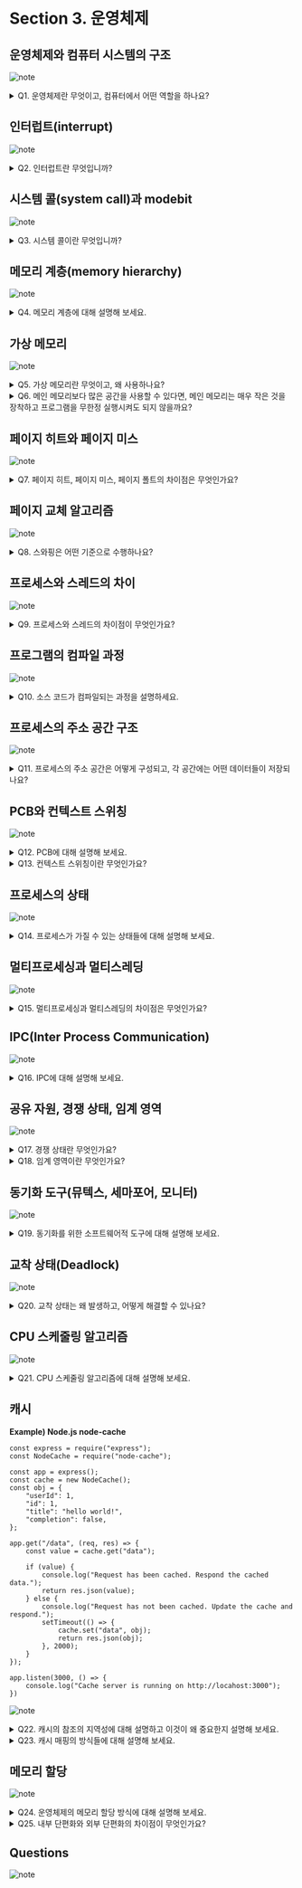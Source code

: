 # Section 3. 운영체제

## 운영체제와 컴퓨터 시스템의 구조

![note](notes/section3/OS_ComputerSystem_Structure.jpg)

<details>
<summary>Q1. 운영체제란 무엇이고, 컴퓨터에서 어떤 역할을 하나요?</summary>

운영체제는 하드웨어부터 사용자의 소프트웨어 사이를 계층적으로 분류하였을 때 있는 커널, 시스템 콜, 인터페이스를 합친 것입니다.

운영체제는 CPU 스케줄링, 프로세스 상태 관리, 메모리 관리, 파일 시스템 관리, I/O 디바이스 관리 등의 역할을 담당합니다.

</details>

## 인터럽트(interrupt)

![note](notes/section3/Interrupt.jpg)

<details>
<summary>Q2. 인터럽트란 무엇입니까?</summary>

인터럽트란 시그널을 발생시켜 CPU의 순차적인 작업을 일시적으로 중단하는 것입니다. 인터럽트가 발생하면 인터럽트 벡터 테이블에서 그에 맞는 인터럽트 서비스 루틴(ISR)을 찾아 실행시키고 실행 흐름이 인터럽트 발생 지점으로 돌아오게 됩니다.

인터럽트는 하드웨어 인터럽트와 소프트웨어 인터럽트로 나뉩니다. 하드웨어 인터럽트는 마우스 클릭, 파일 입출력 완료 등의 이벤트로 인해 발생합니다. 소프트웨어 인터럽트는 트랩이라고도 부르며, 프로세스 상태 변화 등의 이벤트로 인해 발생합니다. 처리되는 우선순위는 하드웨어 인터럽트보다 소프트웨어 인터럽트가 더 높습니다.

</details>

## 시스템 콜(system call)과 modebit

![note](notes/section3/SystemCall.jpg)

<details>
<summary>Q3. 시스템 콜이란 무엇입니까?</summary>

시스템 콜이란 커널 함수를 사용하기 위한 인터페이스입니다. 사용자가 시스템 콜 사용으로 트랩을 발생시키면 올바른 요청인지 확인한 이후 modebit가 0으로 바뀌어 커널 모드로 전환됩니다. 이후 커널 함수가 실행되고 그 결과가 반환되면서 modebit가 다시 1으로 바뀌어 유저 모드로 전환됩니다.

</details>

## 메모리 계층(memory hierarchy)

![note](notes/section3/MemoryHierarchy.jpg)

<details>
<summary>Q4. 메모리 계층에 대해 설명해 보세요.</summary>

메모리 계층은 메모리의 접근성, 용량에 따라 메모리를 계층적으로 구분한 것입니다. 중앙처리장치로부터 가까운 순서대로 레지스터, 캐시, 주기억장치, 보조기억장치로 구분됩니다.

레지스터는 CPU 내의 소형 메모리로 가장 빠르게 접근할 수 있으나 용량은 가장 적고 휘발성이라는 특징을 갖습니다.

캐시는 CPU 내의 L1, L2, L3 캐시로 레지스터에 비해 느리나 고속으로 접근할 수 있습니다. 용량은 레지스터 다음으로 적고 휘발성이라는 특징을 갖습니다.

주기억장치는 RAM이라고도 부르며, 접근 속도와 용량 모두 메모리 계층에서 중간 정도에 해당하며 휘발성이라는 특징을 갖습니다.

보조기억장치는 SSD/HDD라고도 부르며, 접근 속도는 가장 느리지만 용량은 가장 많습니다. 또한, 다른 메모리 장치들과 달리 비휘발성이라는 특징을 가져서 한 번 쓴 정보가 컴퓨터 종료 시에도 유실되지 않습니다.

</details>

## 가상 메모리

![note](notes/section3/VirtualMemory.jpg)

<details>
<summary>Q5. 가상 메모리란 무엇이고, 왜 사용하나요?</summary>

가상 메모리란 물리적 메모리를 추상화하여 실제 물리적 메모리 공간보다 많은 공간을 사용할 수 있게 만드는 메모리 관리 기술입니다. 이를 위해 주소 공간을 가상 주소 공간과 물리 주소 공간으로 분리하고, 가상 주소 공간은 페이지라는 단위로 관리하며 물리 주소 공간은 프레임이라는 단위로 관리합니다. 사용자가 사용하는 메모리 공간은 모두 가상 주소를 통해 접근되며, MMU와 페이지 테이블을 통해 가상 주소가 물리 주소로 매핑됩니다. 이때 물리 주소 공간에 참조한 페이지에 대응되는 프레임이 적재되어 있으면 페이지 히트가 발생하고, 그렇지 않으면 페이지 미스가 발생합니다.

TLB, page table에 대한 적법한 참조 후 페이지 미스 발생 시 페이지 폴트 트랩이 발생하여 OS가 보조기억장치의 Backing store를 탐색한 후 페이지에 대응되는 프레임을 물리 주소 공간에 적재하는 스와핑이 발생하고 페이지 테이블 갱신 후 중단 지점에서 프로그램이 다시 실행됩니다. 이렇게 사용되지 않는 페이지는 Backing store에 저장하고, 사용되는 페이지는 물리 주소 공간에 적재하는 스와핑이 물리 주소 공간의 실제 크기보다 더 많은 크기의 메모리를 사용할 수 있게 해주는 원천입니다.

이러한 점으로 가상 메모리 기술을 사용하면 메모리 공간을 효율적으로 사용할 수 있고 관리도 단순화됩니다. 또한 가상 주소 공간에서 일차적으로 메모리 참조가 적법한 참조인지를 판단하기 때문에 메모리 보안 측면에서도 이점이 있습니다.

</details>

<details>
<summary>Q6. 메인 메모리보다 많은 공간을 사용할 수 있다면, 메인 메모리는 매우 작은 것을 장착하고 프로그램을 무한정 실행시켜도 되지 않을까요?</summary>

그렇지 않습니다. 가상 메모리 기술을 사용하면 메인 메모리보다 큰 공간이 가용해지는 것은 사실이나, 동시간대에 많은 프로그램이 실행되면 그만큼 메모리 참조 시 페이지 폴트의 발생 비율도 올라갈 것입니다. 이로 인해 CPU의 사용률이 낮아질 것이고, 이를 Thrashing이라고 합니다.

Thrashing을 해결하고 CPU 사용률을 높일 수 있는 방법은 하드웨어적으론 메인 메모리 용량을 늘리거나 Backing store를 위한 보조기억장치로 HDD 대신 SSD를 사용하는 것이 있고, 운영체제적으론 과거 프로세스의 메모리 사용 패턴을 기반으로 prefetching하는 작업 세트 방식과 페이지 폴트 비율에 상한선과 하한선을 두고 상한선 이상일 때 할당된 프레임 개수를 늘리고, 하한선 이하일 때 할당된 프레임 개수를 줄이는 PFF 방식이 있습니다.


</details>

## 페이지 히트와 페이지 미스

![note](notes/section3/PageHit_PageMiss.jpg)

<details>
<summary>Q7. 페이지 히트, 페이지 미스, 페이지 폴트의 차이점은 무엇인가요?</summary>

페이지 히트는 참조한 페이지에 대응되는 프레임이 물리 주소 공간에 존재하는 것입니다. 페이지 미스는 반대로 참조한 페이지에 대응되는 프레임이 물리 주소 공간에 존재하지 않는 것입니다.

페이지 폴트는 페이지 미스의 한 종류로, 적법한 페이지 참조에 대해 대응되는 프레임이 물리 주소 공간에 존재하지 않아 스와핑을 수행하는 것입니다. 즉, 페이지 폴트는 페이지 미스이지만 페이지 미스는 페이지 폴트가 아닐 수 있습니다. 예를 들어 적법하지 않은 참조나, 단순 prefetching만 발생하고 페이지의 사용은 발생하지 않았을 시엔 페이지 미스라고는 할 수 있으나 페이지 폴트라고는 할 수 없습니다.

</details>

## 페이지 교체 알고리즘

![note](notes/section3/PageReplacementAlgorithm.jpg)

<details>
<summary>Q8. 스와핑은 어떤 기준으로 수행하나요?</summary>

물리 주소 공간이 여유롭지 않아 스와핑이 발생할 시 페이지 교체 알고리즘에 의해 교체될 프레임이 결정됩니다. 페이지 교체 알고리즘으로는 OPT, FIFO, LRU, LFU, NRU 등이 있습니다.

OPT 알고리즘은 미래에 가장 오랫동안 사용되지 않을 페이지를 교체하는 것입니다. 이 문제는 그리디 알고리즘의 한 종류이기 때문에 OPT 알고리즘이 전역 최적해이지만, 미래는 예측할 수 없기 때문에 구현은 불가능합니다. 때문에 실제로 사용되지는 않고 다른 알고리즘과의 성능 비교 시 상한선을 제공합니다.

FIFO는 적재된 순서대로 페이지를 교체하는 것입니다.

LRU는 과거에 가장 오랫동안 사용되지 않은 페이지를 교체하는 것입니다.

LFU는 과거에 가장 자주 사용되지 않은 페이지를 교체하는 것입니다.

NRU는 clock 알고리즘이라고도 부르며, 참조 비트와 수정 비트를 두고 주기적으로 비트를 reset합니다. 탐색하면서 비트가 0인 것을 교체하고 1로 바꾸는 방식으로 가장 오랫동안 사용되지 않은 페이지가 아닌 비교적 최근에 사용되지 않은 페이지를 교체합니다.

</details>

## 프로세스와 스레드의 차이

![note](notes/section3/ProcessAndThread.jpg)

<details>
<summary>Q9. 프로세스와 스레드의 차이점이 무엇인가요?</summary>

프로세스는 메인 메모리에 프로그램이 적재되어 실행 중인 것을 의미하고, 스레드는 프로세스 내의 논리적인 제어 흐름을 의미합니다.

주소 공간의 관점에서, 프로세스 간에는 독립적인 주소 공간을 갖지만 스레드 간에는 스택만 독립적이고 코드, 데이터, 힙 공간은 공유합니다. 때문에 프로세스 간에는 통신이 어려워 Inter-Process Communiation(IPC)라는 기술을 사용하고, 스레드 간에는 쉽게 직접 통신이 가능합니다.

또한, 어떤 프로세스에서 문제가 발생했을 때 보통 그 문제는 다른 프로세스로 쉽게 전이되지 않습니다. 그러나 어떤 스레드에서 문제가 발생했을 때 그 문제는 다른 스레드로 쉽게 전이됩니다.

마지막으로, 프로세스의 생성, 삭제, 컨텍스트 스위칭 비용은 프로세스가 더 높고, 스레드가 더 낮습니다.

</details>

## 프로그램의 컴파일 과정

![note](notes/section3/CompilationProcess.jpg)

<details>
<summary>Q10. 소스 코드가 컴파일되는 과정을 설명하세요.</summary>

컴파일 과정은 크게 전처리, 컴파일, 어셈블, 링킹으로 구분됩니다.

전처리 과정에선 소스 코드의 주석이 제거되고, 헤더 파일이 포함되며, 매크로가 치환되는 등의 일이 일어납니다. 그 결과로 전처리기는 소스 코드를 .i 확장자의 파일로 변환합니다.

컴파일 과정에선 전처리된 파일이 어셈블리어로 변환되며 이 과정에서 오류가 검사되고, 코드 최적화가 발생합니다. 그 결과로 .i 확장자 파일은 .s 확장자의 어셈블리어 파일로 변환됩니다.

어셈블 과정에선 .s 확장자의 어셈블리어 파일이 .o 확장자의 목적 파일로 변환됩니다.

링킹 과정에선 라이브러리 함수들이 연결되어 실행 가능한 파일이 생성됩니다. 그 결과로 .o 확장자 파일들이 .exe 또는 .out 확장자의 실행 가능한 파일로 변환됩니다.

</details>

## 프로세스의 주소 공간 구조

![note](notes/section3/AddressSpaceStructure.jpg)

<details>
<summary>Q11. 프로세스의 주소 공간은 어떻게 구성되고, 각 공간에는 어떤 데이터들이 저장되나요?</summary>

프로세스의 주소 공간은 높은 주소에서 낮은 주소로 증가하는 동적 공간인 스택, 낮은 주소에서 높은 주소로 증가하는 동적 공간인 힙, 정적 공간인 데이터와 코드 영역들로 구성됩니다.

스택 영역에는 지역 변수, 매개 변수, 함수 등이 저장됩니다. 정적으로 크기가 결정되나, 재귀 호출과 같은 요인으로 동적으로 크기가 변환될 수 있습니다.

힙 영역에는 동적 할당된 변수들이 저장됩니다. 때문에 동적으로 크기가 결정됩니다.

데이터 영역에는 전역 변수, static 변수, const 변수와 같은 정적 변수들이 저장됩니다. 데이터 영역은 또 다시 BSS 영역과 Data 영역으로 구분되는데, BSS 영역에는 0으로 초기화되거나 초기화되지 않은 변수들이 저장되고, Data 영역에는 0이 아닌 값으로 초기화된 변수들이 저장됩니다.

코드 영역에는 소스 코드가 저장됩니다.

</details>

## PCB와 컨텍스트 스위칭

![note](notes/section3/PCB_ContextSwitching.jpg)

<details>
<summary>Q12. PCB에 대해 설명해 보세요.</summary>

PCB, Process Control Block은 프로세스의 메타데이터가 저장된 커널 스택의 블록입니다. 프로세스 생성 시 생성되고, 종료 시 삭제됩니다. 그 내용으로는 프로세스의 상태, 프로세스의 ID, 프로그램 카운터, 레지스터 정보, 메모리 제한 정보, 열린 파일들의 정보 등 프로세스 실행에 필요한 정보들이 담깁니다.

</details>

<details>
<summary>Q13. 컨텍스트 스위칭이란 무엇인가요?</summary>

컨텍스트 스위칭은 메모리 공간에 프로세스를 적재하고, 기존에 있던 프로세스를 삭제하는 과정에서 PCB를 기반으로 프로세스의 상태를 저장하고 불러오는 과정입니다.

</details>

## 프로세스의 상태

![note](notes/section3/ProcessState.jpg)

<details>
<summary>Q14. 프로세스가 가질 수 있는 상태들에 대해 설명해 보세요.</summary>

프로세스의 상태는 Created, Ready, Running, Waiting, Terminated가 있습니다.

Created는 프로세스가 생성된 상태로, 이 상태일 때 PCB가 할당됩니다. 승인되면 Ready 상태로 전환됩니다.

Ready는 프로세스의 실행이 준비 완료된 상태로, 준비 큐에서 대기하고 있는 상태입니다. CPU 스케줄러의 디스패치를 통해 Running 상태로 전환됩니다.

Running은 프로세스가 CPU와 메모리 공간에 대한 제어권을 가지고 실행되고 있는 상태입니다. 이 상태에서 종료되면 Terminated 상태로, I/O 또는 이벤트가 발생하면 Waiting 상태로 전환됩니다.

Waiting은 I/O 또는 이벤트가 끝나기를 대기하는 상태입니다. 해당 I/O 또는 이벤트가 끝나면 다시 Ready 상태로 전환됩니다.

Terminated는 프로세스가 종료된 상태입니다. 이때 PCB의 삭제 및 자원 회수가 일어납니다.

</details>

## 멀티프로세싱과 멀티스레딩

![note](notes/section3/Multiprocessing_Multithreading.jpg)

<details>
<summary>Q15. 멀티프로세싱과 멀티스레딩의 차이점은 무엇인가요?</summary>

멀티프로세싱은 작업을 여러 개의 프로세스를 사용하여 수행하는 것이고, 멀티스레딩은 여러 개의 스레드를 사용하여 수행하는 것입니다.

멀티프로세싱 사용 시엔 프로세스 간 독립적인 주소 공간을 갖기 때문에 격리성과 신뢰성이 올라가고 문제 발생 시 그 영향이 쉽게 전파되지 않는다는 장점이 있습니다.

멀티스레딩 사용 시엔 스레드 간 스택을 제외한 메모리 공간을 공유하기 때문에 자원 공유가 쉽고 효율성이 높다는 장점이 있으나, 문제 발생 시 그 영향이 전파되기 쉽다는 단점도 있습니다.

</details>

## IPC(Inter Process Communication)

![note](notes/section3/IPC.jpg)

<details>
<summary>Q16. IPC에 대해 설명해 보세요.</summary>

IPC, Inter-Process Communiation은 프로세스들 간에 통신하기 위한 기법입니다. 공유 메모리, 파일, 소켓, 파이프, 메시지 큐 방식이 사용됩니다.

공유 메모리 방식은 메모리의 특정 공간을 공유하는 방식으로, 소곧가 빠르고, 데이터 복사 오버헤드가 낮고, 동기화가 필요하다는 특징이 있습니다.

파일 방식은 디스크에 저장된 파일을 공유하는 방식입니다.

소켓 방식은 네트워크 인터페이스를 통한 방식입니다. TCP, UDP, HTTP 등이 이에 해당합니다.

파이프 방식은 FIFO 큐 기반으로 메시지를 순차적으로 전달하는 방식으로, 익명 파이프와 명명 파이프로 나뉩니다. 익명 파이프는 부모-자식 프로세스 간에만 통신이 가능하고, 명명 파이프는 부모-자식 프로세스 외에도 네트워크 내에 있는 프로세스 간 통신이 가능합니다.

메시지 큐 방식은 메시지를 큐로 관리하며, 전송된 메시지가 큐에 복사되고 송신자가 이를 하나씩 읽어가며 통신하는 방식입니다.

</details>

## 공유 자원, 경쟁 상태, 임계 영역

![note](notes/section3/ShardResource_RaceCondition_CriticalSection.jpg)

<details>
<summary>Q17. 경쟁 상태란 무엇인가요?</summary>

경쟁 상태(Race condition)는 공유 자원을 두고 두 개 이상의 스레드가 동시에 읽기, 쓰기 연산을 시도하는 상태입니다. 이때 여러 개의 스레드가 연산을 수행하는 인스트럭션 순서에 따라 그 결과가 바뀔 수 있습니다. 때문에 경쟁 상태를 적절히 처리하지 않으면 데이터 일관성과 무결성이 무너지게 됩니다.

</details>

<details>
<summary>Q18. 임계 영역이란 무엇인가요?</summary>

임계 영역(Critical section)이란 경쟁 상태가 발생하는 코드 영역을 의미합니다. 임계 영역을 lock과 같은 장치로 보호하지 않으면 경쟁 상태로 인한 데이터 일관성과 무결성 파괴 문제가 발생하게 됩니다.

</details>

## 동기화 도구(뮤텍스, 세마포어, 모니터)

![note](notes/section3/SynchronizationTools.jpg)

<details>
<summary>Q19. 동기화를 위한 소프트웨어적 도구에 대해 설명해 보세요.</summary>

동기화를 위해 소프트웨어적으로는 뮤텍스, 세마포어, 모니터를 사용할 수 있습니다. 이들 모두 상호 배제, 유한 대기, 진행의 속성을 만족한다는 속성을 가집니다.

상호 배제는 공유 자원에 한 번에 하나의 스레드만 접근할 수 있는 것이고, 유한 대기는 공유 자원에 대한 접근을 요청한 이후 다른 스레드의 접근이 유한 번으로 보장되어 어떤 스레드도 무한정 대기할 수 없는 것이고, 진행은 공유 자원이 접근 가능한 상태일 때 스레드 간 방해하지 않고 순서대로 진행할 수 있는 것입니다.

뮤텍스는 잠금 메커니즘을 사용하는 동기화 도구로, 객체 lock에 대한 소유권으로 공유 자원에 대한 접근 권한을 조정합니다. 객체 lock을 lock 메서드로 잠금, unlock 메서드로 잠금 해제합니다.

세마포어는 신호 메커니즘을 사용하는 동기화 도구로, 정수 값을 가지는 변수 S와 그에 대한 wait(), signal()연산으로 공유 자원에 대한 접근 권한을 조정합니다. wait()은 S의 값을 1 낮추거나, S의 값이 0일 경우엔 진행하지 않고 프로세스가 잠들게 합니다. signal()은 S의 값을 1 늘리고, wait() 수행을 시도하다 잠든 프로세스가 있다면 이를 깨웁니다. 세마포어는 S의 값이 0 또는 1만 가지는 이진 세마포어와 어떤 값이든 가질 수 있는 카운팅 세마포어로 구분됩니다.

모니터는 공유 자원을 은닉하고 이에 대한 인터페이스를 제공하여 공유 자원에 대한 접근 권한을 조정합니다. 공유 자원에 대한 접근 시도는 대기열로 관리되어 순차적으로 처리되기 때문에 경쟁 상태에 대해 걱정할 필요가 없습니다.

</details>

## 교착 상태(Deadlock)

![note](notes/section3/Deadlock.jpg)

<details>
<summary>Q20. 교착 상태는 왜 발생하고, 어떻게 해결할 수 있나요?</summary>

교착 상태는 상호 배제, 점유 대기, 비선점, 순환 대기의 4가지 조건을 만족하면 발생할 수 있습니다. 상호 배제는 공유 자원에 한 번에 하나의 스레드만 접근 가능한 것, 점유 대기는 공유 자원을 점유한 채로 대기하는 것, 비선점은 다른 스레드의 공유 자원을 강제로 회수할 수 없는 것, 순환 대기는 스레드 간 상대방의 자원에 대해 대기하고 있는 것입니다.

교착 상태를 해결하기 위해선 위 4가지 조건 중 하나를 제거하거나, 은행원 알고리즘을 사용해 안정 상태일 때만 요청한 자원을 할당하거나, 교착 상태 발생 시 사이클을 판단하고 관련된 프로세스들을 종료하거나, 교착 상태 발생 시 사용자가 직접 시스템을 종료하는 방법이 사용될 수 있습니다.

</details>

## CPU 스케줄링 알고리즘

![note](notes/section3/CPUSchedulingAlgorithm.jpg)

<details>
<summary>Q21. CPU 스케줄링 알고리즘에 대해 설명해 보세요.</summary>

CPU 스케줄링 알고리즘은 CPU 스케줄러가 디스패치할 다음 프로세스를 결정하기 위한 알고리즘입니다. 종류는 비선점형, 선점형으로 나뉘고 현대 OS는 선점형 알고리즘을 사용합니다.

비선점형 스케줄링 알고리즘에는 도달한 순서대로 처리하는 FCFS, 남은 실행 시간이 짧은 순서대로 처리하는 SJF, 높은 우선순위인 것을 먼저 처리하는 우선순위 알고리즘이 있습니다. SJF는 긴 작업이 starvation을 겪을 수 있지만 우선순위 알고리즘은 aging 기법을 도입하여 starvation을 방지합니다.

선점형 스케줄링 알고리즘에는 지정된 time quantum만큼 수행하고 선점되는 Round Robin, 남은 실행 시간이 가장 짧은 순서대로 처리하고 새로이 도달한 작업의 남은 실행 시간이 더 짧을 경우 선점하는 SRTF 알고리즘이 있습니다.

두 알고리즘을 합친 Multi-level queue 알고리즘도 존재하는데, 이것은 ready queue를 여러 개로 분할하고 각각의 ready queue마다 상이한 스케줄링 알고리즘을 적용한 것입니다.

</details>

## 캐시

**Example) Node.js node-cache**
```
const express = require("express");
const NodeCache = require("node-cache");

const app = express();
const cache = new NodeCache();
const obj = {
    "userId": 1,
    "id": 1,
    "title": "hello world!",
    "completion": false,
};

app.get("/data", (req, res) => {
    const value = cache.get("data");

    if (value) {
        console.log("Request has been cached. Respond the cached data.");
        return res.json(value);
    } else {
        console.log("Request has not been cached. Update the cache and respond.");
        setTimeout(() => {
            cache.set("data", obj);
            return res.json(obj);
        }, 2000);
    }
});

app.listen(3000, () => {
    console.log("Cache server is running on http://locahost:3000");
})
```

![note](notes/section3/Cache.jpg)

<details>
<summary>Q22. 캐시의 참조의 지역성에 대해 설명하고 이것이 왜 중요한지 설명해 보세요.</summary>

참조의 지역성이란 시간적, 공간적으로 근접한 것이 다시 참조될 가능성이 높은 특성입니다. 시간적 지역성은 최근 참조된 데이터가 다시 참조될 가능성이 높다는 것이고, 공간적 지역성은 최근 참조된 위치 근처가 다시 참조될 가능성이 높다는 것입니다.

참조의 지역성이 중요한 이유는 캐시로 사용되는 메모리가 그 하위 계층의 메모리에 비해 비싸고 용량이 적기 때문에 저장될 데이터를 효율적이게 선택하기 위함입니다.

</details>

<details>
<summary>Q23. 캐시 매핑의 방식들에 대해 설명해 보세요.</summary>

캐시 매핑에는 직접 매핑, 연관 매핑, 집합-연관 매핑 세 가지 방식이 있습니다.

직접 매핑은 특정 메모리 공간을 순차적으로 특정 캐시 공간에 대응하는 것입니다. 페이지 번호를 tag, bd로 구분하고 같은 bd를 가지는 공간에 캐싱합니다. 이 방식은 빠른 처리 속도가 장점이지만 스와핑이 많이 발생할 수 있는 것이 단점입니다.

연관 매핑은 순서와 상관 없이 캐시의 모든 공간에 메모리의 데이터를 캐싱할 수 있는 것입니다. tag, bd를 합쳐 P를 만들고 이를 기준으로 데이터를 저장합니다. 이 방식은 스와핑이 적게 발생한다는 것이 장점이지만 접근 속도가 느리다는 것이 단점입니다.

집합-연관 매핑은 직접 매핑과 연관 매핑을 합한 것으로, bd에 따라 여러 개의 집합으로 캐시 공간을 나누고 이 공간에는 데이터를 연관 매핑 법칙에 따라 저장하는 것입니다. 이렇게 함으로써 직접 매핑의 장점인 처리 속도, 연관 매핑의 장점인 스와핑 횟수 절약을 둘 다 달성할 수 있습니다.

</details>

## 메모리 할당

![note](notes/section3/MemoryAllocation.jpg)

<details>
<summary>Q24. 운영체제의 메모리 할당 방식에 대해 설명해 보세요.</summary>

운영체제는 메모리 할당 시 연속된 공간을 할당하는 Contiguous allocation, 분산된 공간을 할당하는 Non-contiguous allocation 방식을 사용합니다.

Contiguous allocation은 다시 고정된 크기의 블록을 할당하는 fixed partitioning, 가변 크기의 블록을 할당하는 variable partitioning으로 나뉩니다. fixed partitioning은 내부 단편화의 문제가 있고, variable partitioning은 외부 단편화의 문제가 있습니다.

Non-contiguous allocation은 현대 운영체제가 사용하는 메모리 할당 방식으로 paging, segmentation, paged segmentation이 있습니다. paging은 고정된 크기의 페이지로 메모리 공간을 분할하고 이를 분산적으로 할당합니다. 그렇기 때문에 내부 단편화 문제가 있는 대신 외부 단편화 문제는 없습니다. segmentation은 프로그램을 segment라는 의미 단위로 묶어 코드, 데이터, 힙, 스택, 함수 등의 단위로 그 크기에 맞추어 가변적으로 메모리를 할당합니다. 그렇기 때문에 내부 단편화 문제가 없는 대신 외부 단편화 문제가 있습니다. 두 방식을 합친 paged segmentation 방식은 segment를 고정 크기로 분할하여 할당합니다.

</details>

<details>
<summary>Q25. 내부 단편화와 외부 단편화의 차이점이 무엇인가요?</summary>

내부 단편화는 할당된 공간들 중 사용하지 않는 공간 때문에 메모리 낭비가 일어나는 것이고, 외부 단편화는 할당되지 않은 공간의 총 용량은 충분하지만 공간이 연속되지 않거나 부분적인 공간의 크기가 충분하지 않은 등의 이유로 할당할 수 없어 메모리 낭비가 일어나는 것입니다.

</details>

## Questions

![note](notes/section3/Questions.jpg)